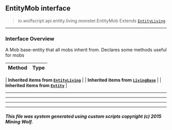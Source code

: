 ## EntityMob __interface__

>io.wolfscript.api.entity.living.monster.EntityMob
>Extends [`EntityLiving`](../EntityLiving.md)

---

### Interface Overview

A Mob base-entity that all mobs inherit from. Declares some methods useful for mobs

Method | Type   
--- | :--- 
 |
__Inherited items from [`EntityLiving`](../EntityLiving.md)__ |
 |
__Inherited items from [`LivingBase`](../LivingBase.md)__ |
 |
__Inherited items from [`Entity`](../../Entity.md)__ |









---



---


---


---


##### This file was system generated using custom scripts copyright (c) 2015 Mining Wolf.
	

